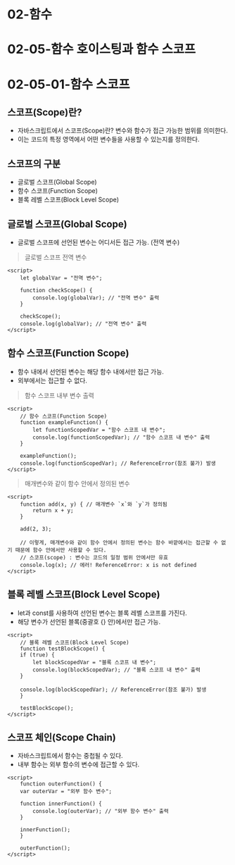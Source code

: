 # 02-함수
# 02-05-함수 호이스팅과 함수 스코프
# 02-05-01-함수 스코프

## 스코프(Scope)란?
+ 자바스크립트에서 스코프(Scope)란? 변수와 함수가 접근 가능한 범위를 의미한다. 
+ 이는 코드의 특정 영역에서 어떤 변수들을 사용할 수 있는지를 정의한다.

## 스코프의 구분
+ 글로벌 스코프(Global Scope) 
+ 함수 스코프(Function Scope) 
+ 블록 레벨 스코프(Block Level Scope) 

## 글로벌 스코프(Global Scope)
+ 글로벌 스코프에 선언된 변수는 어디서든 접근 가능. (전역 변수)

> 글로벌 스코프 전역 변수
````
<script>
    let globalVar = "전역 변수";

    function checkScope() {
        console.log(globalVar); // "전역 변수" 출력
    }

    checkScope();
    console.log(globalVar); // "전역 변수" 출력
</script>
````

## 함수 스코프(Function Scope) 
+ 함수 내에서 선언된 변수는 해당 함수 내에서만 접근 가능. 
+ 외부에서는 접근할 수 없다.


> 함수 스코프 내부 변수 출력
````
<script>
    // 함수 스코프(Function Scope) 
    function exampleFunction() {
        let functionScopedVar = "함수 스코프 내 변수";
        console.log(functionScopedVar); // "함수 스코프 내 변수" 출력
    }

    exampleFunction();
    console.log(functionScopedVar); // ReferenceError(참조 불가) 발생
</script>
````

> 매개변수와 같이 함수 안에서 정의된 변수
````
<script>
    function add(x, y) { // 매개변수 `x`와 `y`가 정의됨
        return x + y;
    }

    add(2, 3);

    // 이렇게, 매개변수와 같이 함수 안에서 정의된 변수는 함수 바깥에서는 접근할 수 없기 때문에 함수 안에서만 사용할 수 있다. 
    // 스코프(scope) : 변수는 코드의 일정 범위 안에서만 유효
    console.log(x); // 에러! ReferenceError: x is not defined
</script>
````

## 블록 레벨 스코프(Block Level Scope) 
+ let과 const를 사용하여 선언된 변수는 블록 레벨 스코프를 가진다. 
+ 해당 변수가 선언된 블록(중괄호 {} 안)에서만 접근 가능.

````
<script>
    // 블록 레벨 스코프(Block Level Scope)
    function testBlockScope() {
    if (true) {
        let blockScopedVar = "블록 스코프 내 변수";
        console.log(blockScopedVar); // "블록 스코프 내 변수" 출력
    }

    console.log(blockScopedVar); // ReferenceError(참조 불가) 발생
    }

    testBlockScope();
</script>
````

## 스코프 체인(Scope Chain)
+ 자바스크립트에서 함수는 중첩될 수 있다.
+ 내부 함수는 외부 함수의 변수에 접근할 수 있다.

````
<script>
    function outerFunction() {
    var outerVar = "외부 함수 변수";

    function innerFunction() {
        console.log(outerVar); // "외부 함수 변수" 출력
    }

    innerFunction();
    }

    outerFunction();
</script>
````



